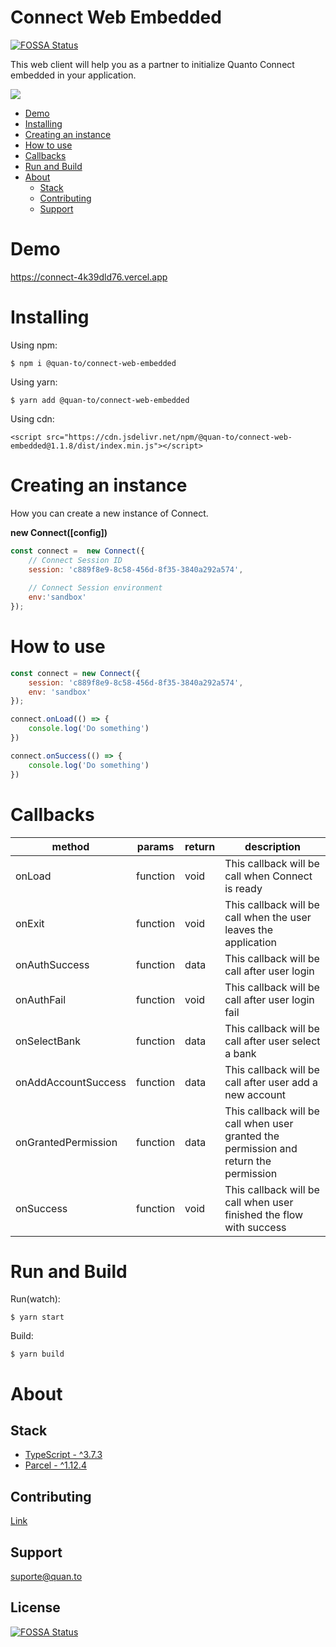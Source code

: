 # Connect Web Embedded
[![FOSSA Status](https://app.fossa.com/api/projects/git%2Bgithub.com%2Fquan-to%2Fconnect-web-embedded.svg?type=shield)](https://app.fossa.com/projects/git%2Bgithub.com%2Fquan-to%2Fconnect-web-embedded?ref=badge_shield)


This web client will help you as a partner to initialize Quanto Connect embedded in your application.

[![](https://data.jsdelivr.com/v1/package/npm/@quan-to/connect-web-embedded/badge)](https://www.jsdelivr.com/package/npm/@quan-to/connect-web-embedded)

* [Demo](#demo)
* [Installing](#installing)
* [Creating an instance](#creating-an-instance)
* [How to use](#how-to-use)
* [Callbacks](#callbacks)
* [Run and Build](#run-and-build)
* [About](#about)
    * [Stack](#stack)
    * [Contributing](#contributing)
    * [Support](#support)

# Demo

https://connect-4k39dld76.vercel.app

# Installing

Using npm:

```
$ npm i @quan-to/connect-web-embedded
```

Using yarn:

```
$ yarn add @quan-to/connect-web-embedded
```

Using cdn:

```
<script src="https://cdn.jsdelivr.net/npm/@quan-to/connect-web-embedded@1.1.8/dist/index.min.js"></script>
```

# Creating an instance

How you can create a new instance of Connect.

**new Connect([config])**

```javascript
const connect =  new Connect({    
    // Connect Session ID
    session: 'c889f8e9-8c58-456d-8f35-3840a292a574',
    
    // Connect Session environment
    env:'sandbox' 
});
```

# How to use

```javascript
const connect = new Connect({
    session: 'c889f8e9-8c58-456d-8f35-3840a292a574',
    env: 'sandbox'
});

connect.onLoad(() => {
    console.log('Do something')
})

connect.onSuccess(() => {
    console.log('Do something')
})
```

# Callbacks

method | params | return | description
-------|--------|--------|------------
onLoad | function | void | This callback will be call when Connect is ready
onExit | function | void | This callback will be call when the user leaves the application
onAuthSuccess | function | data | This callback will be call after user login 
onAuthFail | function | void | This callback will be call after user login fail
onSelectBank | function | data | This callback will be call after user select a bank
onAddAccountSuccess | function | data | This callback will be call after user add a new account
onGrantedPermission | function | data | This callback will be call when user granted the permission and return the permission
onSuccess | function | void | This callback will be call when user finished the flow with success

# Run and Build

Run(watch):

```
$ yarn start
```

Build:

```
$ yarn build
```

# About

## Stack

* [TypeScript - ^3.7.3](https://www.typescriptlang.org/)
* [Parcel - ^1.12.4](https://parceljs.org/)

## Contributing

[Link](https://github.com/quan-to/connect-web-embedded/blob/master/CONTRIBUTING.md)

## Support

[suporte@quan.to](mailto:suporte@quan.to)



## License
[![FOSSA Status](https://app.fossa.com/api/projects/git%2Bgithub.com%2Fquan-to%2Fconnect-web-embedded.svg?type=large)](https://app.fossa.com/projects/git%2Bgithub.com%2Fquan-to%2Fconnect-web-embedded?ref=badge_large)
